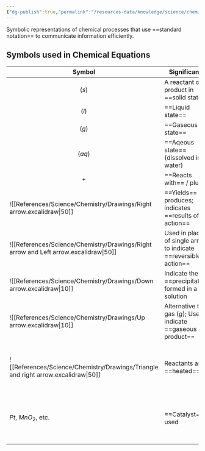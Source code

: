 ```yaml
---
{"dg-publish":true,"permalink":"/resources-data/knowledge/science/chemistry/chemical-equations/"}
---
```


Symbolic representations of chemical processes that use ==standard notation== to communicate information efficiently.

## Symbols used in Chemical Equations

| **Symbol**                                     | **Significance**                                                | **Example**                                               |
| ---------------------------------------------- | --------------------------------------------------------------- | --------------------------------------------------------- |
| $$(s)$$                                        | A reactant or product in ==solid state==                        | $NaCl(s)$                                                 |
| $$(l)$$                                        | ==Liquid state==                                                | $H_2O(l)$                                                 |
| $$(g)$$                                        | ==Gaseous state==                                               | $Co_2(g)$                                                 |
| $$(aq)$$                                       | ==Aqeous state== (dissolved in water)                           | $NaCl(aq)$                                                |
| $$+$$                                          | ==Reacts with== / plus                                          | $H_2 + O_2$                                               |
| ![[References/Science/Chemistry/Drawings/Right arrow.excalidraw\|50]]                | ==Yields== / produces; indicates ==results of action==          | $H_2 + O_2 \rightarrow H_2O$                              |
| ![[References/Science/Chemistry/Drawings/Right arrow and Left arrow.excalidraw\|50]] | Used in place of single arrow to indicate ==reversible action== | $N_2 + 3H_2 \leftrightharpoons 2NH_3$                     |
| ![[References/Science/Chemistry/Drawings/Down arrow.excalidraw\|10]]                 | Indicate the ==precipitate== formed in a solution               |                                                           |
| ![[References/Science/Chemistry/Drawings/Up arrow.excalidraw\|10]]                   | Alternative to gas $(g)$; Used to indicate ==gaseous product==  |                                                           |
| ![[References/Science/Chemistry/Drawings/Triangle and right arrow.excalidraw\|50]]   | Reactants are ==heated==                                        | $CaCO_3 \rightarrow CaO + CO_2$ ($\triangle$ above arrow) |
| $Pt$, $MnO_2$, etc.                            | ==Catalyst== is used                                            | $2H_2O_2 \rightarrow 2H_2O + O2$ ($MnO_2$ above arrow)    |


